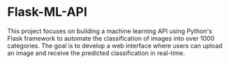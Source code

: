 # Flask-ML-API
This project focuses on building a machine learning API using Python's Flask framework to automate the classification of images into over 1000 categories. The goal is to develop a web interface where users can upload an image and receive the predicted classification in real-time. 
